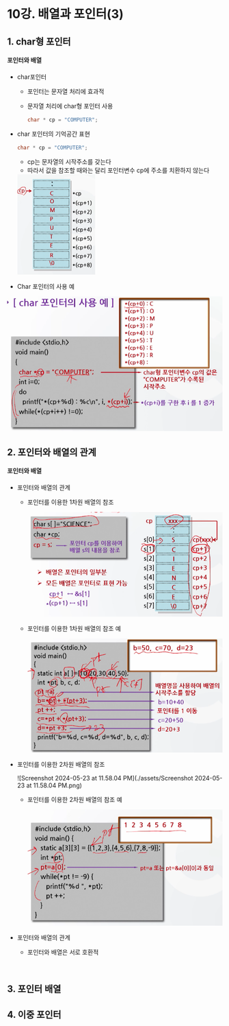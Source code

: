 # 10강. 배열과 포인터(3)

## 1. char형 포인터

#### 포인터와 배열

- char포인터

  - 포인터는 문자열 처리에 효과적

  - 문자열 처리에 char형 포인터 사용

    ```c
    char * cp = "COMPUTER";
    ```

- char 포인터의 기억공간 표현

  ```c
  char * cp = "COMPUTER";
  ```

  - cp는 문자열의 시작주소를 갖는다
  - 따라서 값을 참조할 때와는 달리 포인터변수 cp에 주소를 치환하지 않는다

  <img src="./assets/Screenshot 2024-05-23 at 11.43.15 PM.png" alt="Screenshot 2024-05-23 at 11.43.15 PM" style="zoom:67%;" />

-  Char 포인터의 사용 예

  <img src="./assets/Screenshot 2024-05-23 at 11.45.39 PM.png" alt="Screenshot 2024-05-23 at 11.45.39 PM" style="zoom:80%;" />

  



## 2. 포인터와 배열의 관계

#### 포인터와 배열

- 포인터와 배열의 관계

  - 포인터를 이용한 1차원 배열의 참조

    <img src="./assets/Screenshot 2024-05-23 at 11.49.46 PM.png" alt="Screenshot 2024-05-23 at 11.49.46 PM" style="zoom:80%;" />

  - 포인터를 이용한 1차원 배열의 참조 예

    <img src="./assets/Screenshot 2024-05-23 at 11.55.46 PM.png" alt="Screenshot 2024-05-23 at 11.55.46 PM" style="zoom:80%;" />

- 포인터를 이용한 2차원 배열의 참조

  ![Screenshot 2024-05-23 at 11.58.04 PM](./assets/Screenshot 2024-05-23 at 11.58.04 PM.png)

  - 포인터를 이용한 2차원 배열의 참조 예

    <img src="./assets/Screenshot 2024-05-23 at 11.59.04 PM.png" alt="Screenshot 2024-05-23 at 11.59.04 PM" style="zoom:80%;" />

- 포인터와 배열의 관계

  - 포인터와 배열은 서로 호환적

​		







## 3. 포인터 배열



## 4. 이중 포인터